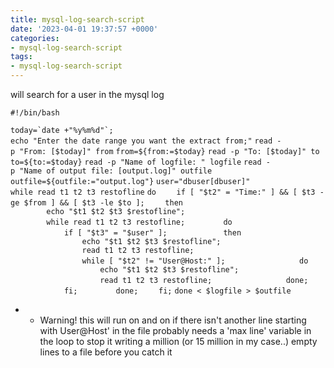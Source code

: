 ```yaml
---
title: mysql-log-search-script
date: '2023-04-01 19:37:57 +0000'
categories:
- mysql-log-search-script
tags:
- mysql-log-search-script
---
```



will search for a user in the mysql log

`#!/bin/bash`

``today=`date +"%y%m%d"`;``
`echo "Enter the date range you want the extract from;"`
`read -p "From: [$today]" from`
`from=${from:=$today}`
`read -p "To: [$today]" to`
`to=${to:=$today}`
`read -p "Name of logfile: " logfile`
`read -p "Name of output file: [output.log]" outfile`
`outfile=${outfile:="output.log"}`
`user="dbuser[dbuser]"`
`while read t1 t2 t3 restofline`
`do`
`    if [ "$t2" = "Time:" ] && [ $t3 -ge $from ] && [ $t3 -le $to ];`
`    then`
`        echo "$t1 $t2 $t3 $restofline";`
`        while read t1 t2 t3 restofline;`
`        do`
`            if [ "$t3" = "$user" ];`
`            then`
`                echo "$t1 $t2 $t3 $restofline";`
`                read t1 t2 t3 restofline;`
`                while [ "$t2" != "User@Host:" ];`
`                do`
`                    echo "$t1 $t2 $t3 $restofline";`
`                    read t1 t2 t3 restofline;`
`                done;`
`            fi;`
`        done;`
`    fi;`
`done < $logfile > $outfile`

  -   - Warning\! this will run on and on if there isn't another line
        starting with User@Host' in the file probably needs a 'max line'
        variable in the loop to stop it writing a million (or 15 million
        in my case..) empty lines to a file before you catch it
